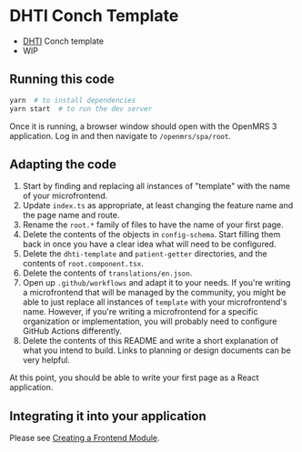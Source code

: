 
# DHTI Conch Template

* [DHTI](https://github.com/dermatologist/dhti) Conch template
* WIP

## Running this code

```sh
yarn  # to install dependencies
yarn start  # to run the dev server
```

Once it is running, a browser window
should open with the OpenMRS 3 application. Log in and then navigate to `/openmrs/spa/root`.

## Adapting the code

1. Start by finding and replacing all instances of "template" with the name
  of your microfrontend.
2. Update `index.ts` as appropriate, at least changing the feature name and the page name and route.
3. Rename the `root.*` family of files to have the name of your first page.
4. Delete the contents of the objects in `config-schema`. Start filling them back in once you have a clear idea what will need to be configured.
5. Delete the `dhti-template` and `patient-getter` directories, and the contents of `root.component.tsx`.
6. Delete the contents of `translations/en.json`.
7. Open up `.github/workflows` and adapt it to your needs. If you're writing
 a microfrontend that will be managed by the community, you might be able to
  just replace all instances of `template` with your microfrontend's name.
  However, if you're writing a microfrontend for a specific organization or
  implementation, you will probably need to configure GitHub Actions differently.
8. Delete the contents of this README and write a short explanation of what
  you intend to build. Links to planning or design documents can be very helpful.

At this point, you should be able to write your first page as a React application.


## Integrating it into your application

Please see [Creating a Frontend Module](https://o3-docs.openmrs.org/docs/recipes/create-a-frontend-module).
